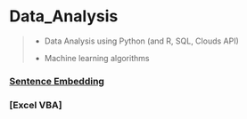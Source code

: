 # Data_Analysis
> - Data Analysis using Python (and R, SQL, Clouds API)
>
> - Machine learning algorithms

### [Sentence Embedding]()

### [Excel VBA]
